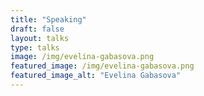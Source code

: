 ```yaml
---
title: "Speaking"
draft: false
layout: talks
type: talks
image: /img/evelina-gabasova.png
featured_image: /img/evelina-gabasova.png
featured_image_alt: "Evelina Gabasova"
---
```

